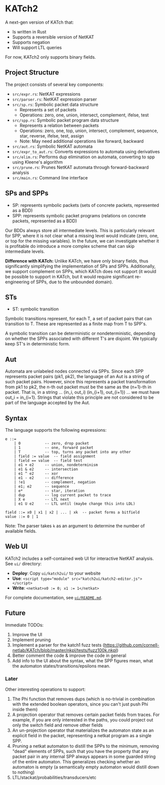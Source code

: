 # KATch2

A next-gen version of KATch that:
- Is written in Rust
- Supports a reversible version of NetKAT
- Supports negation
- Will support LTL queries

For now, KATch2 only supports binary fields.

## Project Structure

The project consists of several key components:

- `src/expr.rs`: NetKAT expressions
- `src/parser.rs`: NetKAT expression parser
- `src/sp.rs`: Symbolic packet data structure
  - Represents a set of packets
  - Operations: zero, one, union, intersect, complement, ifelse, test
- `src/spp.rs`: Symbolic packet program data structure
  - Represents a relation between packets
  - Operations: zero, one, top, union, intersect, complement, sequence, star, reverse, ifelse, test, assign
  - Note: May need additional operations like forward, backward
- `src/aut.rs`: Symbolic NetKAT automata
- `src/expr_to_aut.rs`: Converts expressions to automata using derivatives
- `src/elim.rs`: Performs dup elimination on automata, converting to spp using Kleene's algorithm
- `src/prune.rs`: Prunes NetKAT automata through forward-backward analysis
- `src/main.rs`: Command line interface

## SPs and SPPs

- SP: represents symbolic packets (sets of concrete packets, represented as a BDD)
- SPP: represents symbolic packet programs (relations on concrete packets, represented as a BDD)

Our BDDs always store all intermediate levels. This is particularly relevant for SPP, where it is not clear what a missing level would indicate (zero, one, or top for the missing variables). In the future, we can investigate whether it is profitable do introduce a more complex scheme that can skip intermediate levels.

**Difference with KATch:** Unlike KATch, we have only binary fields, thus significantly simplifying the implementation of SPs and SPPs. Additionally, we support complement on SPPs, which KATch does not support (it would be possible to support in KATch, but it would require significant re-engineering of SPPs, due to the unbounded domain).

## STs

- ST<T>: symbolic transition

Symbolic transitions represent, for each T, a set of packet pairs that can transition to T. These are represented as a finite map from T to SPP's. 

A symbolic transition can be deterministic or nondeterministic, depending on whether the SPPs associated with different T's are disjoint. We typically keep ST's in deterministic form.

## Aut

Automata are unlabeled nodes connected via SPPs. Since each SPP represents packet pairs (pk1, pk2), the language of an Aut is a string of such packet pairs. However, since this represents a packet transformation from pk1 to pk2, the n-th out packet must be the same as the (n+1)-th in packet. That is, in a string ... (in_i, out_i) (in_{i+1}, out_{i+1}) ... we must have out_i = in_{i+1}. Strings that violate this principle are not considered to be part of the language accepted by the Aut.

## Syntax

The language supports the following expressions:

```
e ::= 
    | 0           -- zero, drop packet
    | 1           -- one, forward packet
    | T           -- top, turns any packet into any other
    | field := value  -- field assignment
    | field == value  -- field test
    | e1 + e2     -- union, nondeterminism
    | e1 & e2     -- intersection
    | e1 ^ e2     -- xor
    | e1 - e2     -- difference
    | !e1         -- complement, negation
    | e1; e2      -- sequence
    | e*          -- star, iteration
    | dup         -- log current packet to trace
    | X e         -- LTL next
    | e1 U e2     -- LTL until (maybe change this into LDL)

field ::= x0 | x1 | x2 | ... | xk  -- packet forms a bitfield
value ::= 0 | 1
```

Note: The parser takes `k` as an argument to determine the number of available fields.

## Web UI

KATch2 includes a self-contained web UI for interactive NetKAT analysis. See `ui/` directory:

- **Deploy**: Copy `ui/katch2ui/` to your website
- **Use**: `<script type="module" src="katch2ui/katch2-editor.js"></script>`
- **Write**: `<netkat>x0 := 0; x1 := 1</netkat>`

For complete documentation, see [`ui/README.md`](ui/README.md).

## Future

Immediate TODOs:
1. Improve the UI
2. Implement pruning
3. Implement a parser for the katch1 fuzz tests (https://github.com/cornell-netlab/KATch/blob/master/nkpl/tests/fuzz100k.nkpl)
4. Better comment the code & improve the code in general
5. Add info to the UI about the syntax, what the SPP figures mean, what the automaton states/transitions/epsilons mean.

### Later

Other interesting operations to support:
1. The Phi function that removes dups (which is no-trivial in combination with the extended boolean operators, since you can't just push Phi inside them)
2. A projection operator that removes certain packet fields from traces. For example, if you are only interested in the paths, you could project out only the switch field and remove other fields
3. An un-projection operator that materializes the automaton state as an explicit field in the packet, representing a netkat program as a single SPP.
4. Pruning a netkat automaton to distill the SPPs to the minimum, removing "dead" elements of SPPs, such that you have the property that any packet pair in any internal SPP always appears in some guarded string of the entire automaton. This generalizes checking whether an automaton is empty (a semantically empty automaton would distill down to nothing)
5. LTL/stackat/probabilities/transducers/etc
